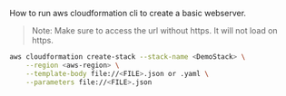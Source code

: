 How to run aws cloudformation cli to create a basic webserver.

> Note: Make sure to access the url without https. It will not load on https.

```bash
aws cloudformation create-stack --stack-name <DemoStack> \
    --region <aws-region> \
    --template-body file://<FILE>.json or .yaml \
    --parameters file://<FILE>.json
```